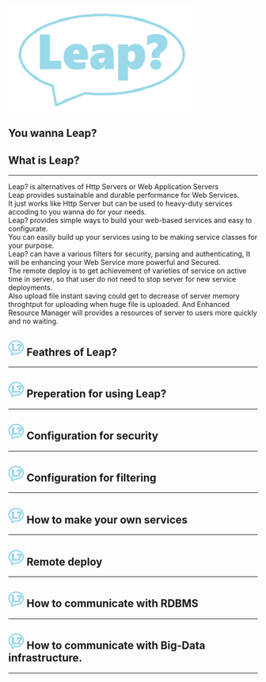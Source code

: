 
![leap-logo](./img/leap.png)

## You wanna Leap?

## What is Leap?
---
Leap? is alternatives of Http Servers or Web Application Servers  
Leap provides sustainable and durable performance for Web Services.  
It just works like Http Server but can be used to heavy-duty services accoding to you wanna do for your needs.  
Leap? provides simple ways to build your web-based services and easy to configurate.  
You can easily build up your services using to be making service classes for your purpose.  
Leap? can have a various filters for security, parsing and authenticating, It will be enhancing your Web Service more powerful and Secured.  
The remote deploy is to get achievement of varieties of service on active time in server, so that user do not need to stop server for new service deployments.  
Also upload file instant saving could get to decrease of server memory throghtput for uploading when huge file is uploaded.
And Enhanced Resource Manager will provides a resources of server to users more quickly and no waiting.

## ![](./img/logo32.png) Feathres of Leap?
---

## ![](./img/logo32.png) Preperation for using Leap?
---

## ![](./img/logo32.png) Configuration for security
---

## ![](./img/logo32.png) Configuration for filtering
---

## ![](./img/logo32.png) How to make your own services
---

## ![](./img/logo32.png) Remote deploy 
---

## ![](./img/logo32.png) How to communicate with RDBMS
---

## ![](./img/logo32.png) How to communicate with Big-Data infrastructure.
---


